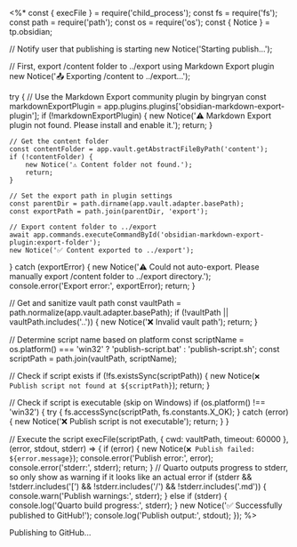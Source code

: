 <%*
const { execFile } = require('child_process');
const fs = require('fs');
const path = require('path');
const os = require('os');
const { Notice } = tp.obsidian;

// Notify user that publishing is starting
new Notice('Starting publish...');

// First, export /content folder to ../export using Markdown Export plugin
new Notice('📤 Exporting /content to ../export...');

try {
    // Use the Markdown Export community plugin by bingryan
    const markdownExportPlugin = app.plugins.plugins['obsidian-markdown-export-plugin'];
    if (!markdownExportPlugin) {
        new Notice('⚠️ Markdown Export plugin not found. Please install and enable it.');
        return;
    }
    
    // Get the content folder
    const contentFolder = app.vault.getAbstractFileByPath('content');
    if (!contentFolder) {
        new Notice('⚠️ Content folder not found.');
        return;
    }
    
    // Set the export path in plugin settings
    const parentDir = path.dirname(app.vault.adapter.basePath);
    const exportPath = path.join(parentDir, 'export');
    
    // Export content folder to ../export
    await app.commands.executeCommandById('obsidian-markdown-export-plugin:export-folder');
    new Notice('✅ Content exported to ../export');
} catch (exportError) {
    new Notice('⚠️ Could not auto-export. Please manually export /content folder to ../export directory.');
    console.error('Export error:', exportError);
    return;
}

// Get and sanitize vault path
const vaultPath = path.normalize(app.vault.adapter.basePath);
if (!vaultPath || vaultPath.includes('..')) {
    new Notice('❌ Invalid vault path');
    return;
}

// Determine script name based on platform
const scriptName = os.platform() === 'win32' ? 'publish-script.bat' : 'publish-script.sh';
const scriptPath = path.join(vaultPath, scriptName);

// Check if script exists
if (!fs.existsSync(scriptPath)) {
    new Notice(`❌ Publish script not found at ${scriptPath}`);
    return;
}

// Check if script is executable (skip on Windows)
if (os.platform() !== 'win32') {
    try {
        fs.accessSync(scriptPath, fs.constants.X_OK);
    } catch (error) {
        new Notice('❌ Publish script is not executable');
        return;
    }
}

// Execute the script
execFile(scriptPath, { cwd: vaultPath, timeout: 60000 }, (error, stdout, stderr) => {
    if (error) {
        new Notice(`❌ Publish failed: ${error.message}`);
        console.error('Publish error:', error);
        console.error('stderr:', stderr);
        return;
    }
    // Quarto outputs progress to stderr, so only show as warning if it looks like an actual error
    if (stderr && !stderr.includes('[') && !stderr.includes('/')  && !stderr.includes('.md')) {
        console.warn('Publish warnings:', stderr);
    } else if (stderr) {
        console.log('Quarto build progress:', stderr);
    }
    new Notice('✅ Successfully published to GitHub!');
    console.log('Publish output:', stdout);
});
%>

Publishing to GitHub...